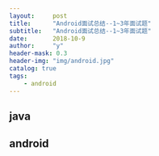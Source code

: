 ```yaml
---
layout:     post
title:      "Android面试总结--1~3年面试题"
subtitle:   "Android面试总结--1~3年面试题"
date:       2018-10-9
author:     "y"
header-mask: 0.3
header-img: "img/android.jpg"
catalog: true
tags:
    - android
---
```


## java 

## android